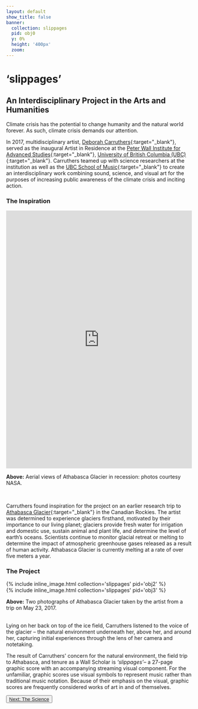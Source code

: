 ```yaml
---
layout: default
show_title: false
banner:
  collection: slippages
  pid: obj0
  y: 0%
  height: '400px'
  zoom:
---
```

<!-- parallax image goes here at the top of the page content.-->

# ‘slippages’
## An Interdisciplinary Project in the Arts and Humanities

Climate crisis has the potential to change humanity and the natural world forever. As such, climate crisis demands our attention.

In 2017, multidisciplinary artist, [Deborah Carruthers](http://www.deborahcarruthers.com){:target="_blank"}, served as the inaugural Artist in Residence at the [Peter Wall Institute for Advanced Studies](https://pwias.ubc.ca){:target="_blank"}, [University of British Columbia (UBC)](https://en.wikipedia.org/wiki/University_of_British_Columbia){:target="_blank"}. Carruthers teamed up with science researchers at the institution as well as the [UBC School of Music](https://music.ubc.ca){:target="_blank"} to create an interdisciplinary work combining sound, science, and visual art for the purposes of increasing public awareness of the climate crisis and inciting action.

### The Inspiration

<div class="container">
      <iframe frameborder="0" margin="00px" class="juxtapose" width="100%" height="700" src="https://cdn.knightlab.com/libs/juxtapose/latest/embed/index.html?uid=5f21a49c-d82e-11ea-bf88-a15b6c7adf9a"></iframe>

<p class="generic-caption"><b>Above:</b> Aerial views of Athabasca Glacier in recession: photos courtesy NASA.</p>
</div>
<br/>

Carruthers found inspiration for the project on an earlier research trip to [Athabasca Glacier](https://en.wikipedia.org/wiki/Athabasca_Glacier){:target="_blank"} in the Canadian Rockies. The artist was determined to experience glaciers firsthand, motivated by their importance to our living planet; glaciers provide fresh water for irrigation and domestic use, sustain animal and plant life, and determine the level of earth’s oceans. Scientists continue to monitor glacial retreat or melting to determine the impact of atmospheric greenhouse gases released as a result of human activity. Athabasca Glacier is currently melting at a rate of over five meters a year.

### The Project

<div class="container">
<div class="inline-image-reference">
  <div class="row">
    <div class="col-sm">
    {% include inline_image.html collection='slippages' pid='obj2' %}
    </div>
    <div class="col-sm">
    {% include inline_image.html collection='slippages' pid='obj3' %}
    </div>
  </div>  
    <div class="row"><p class="image-caption"><b>Above:</b> Two photographs of Athabasca Glacier taken by the artist from a trip on May 23, 2017.</p></div>
</div>
</div>

<br>
Lying on her back on top of the ice field, Carruthers listened to the voice of the glacier – the natural environment underneath her, above her, and around her, capturing initial experiences through the lens of her camera and notetaking.

The result of Carruthers' concern for the natural environment, the field trip to Athabasca, and tenure as a Wall Scholar is _‘slippages’_– a 27-page graphic score with an accompanying streaming visual component. For the unfamiliar, graphic scores use visual symbols to represent music rather than traditional music notation. Because of their emphasis on the visual, graphic scores are frequently considered works of art in and of themselves.

<button type="button" class="btn btn-light">[Next: The Science](https://ubc-ds.github.io/slippages/science)</button>
